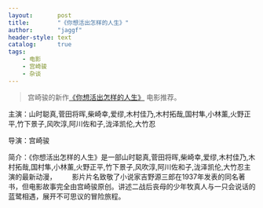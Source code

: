```yaml
---
layout:       post
title:        "《你想活出怎样的人生》"
author:       "jaggf"
header-style: text
catalog:      true
tags:
    - 电影
    - 宫崎骏
    - 杂谈
---
```


> 宫崎骏的新作[《你想活出怎样的人生》](https://www.d5uu.com/dp/?372380-0-0.html) 电影推荐。

主演：山时聪真,菅田将晖,柴崎幸,爱缪,木村佳乃,木村拓哉,国村隼,小林薰,火野正平,竹下景子,风吹淳,阿川佐和子,泷泽凯伦,大竹忍

导演：宫崎骏

简介：《你想活出怎样的人生》是一部山时聪真,菅田将晖,柴崎幸,爱缪,木村佳乃,木村拓哉,国村隼,小林薰,火野正平,竹下景子,风吹淳,阿川佐和子,泷泽凯伦,大竹忍主演的最新动漫，   影片片名致敬了小说家吉野源三郎在1937年发表的同名著书，但电影故事完全由宫崎骏原创。讲述二战后丧母的少年牧真人与一只会说话的蓝鹭相遇，展开不可思议的冒险旅程。